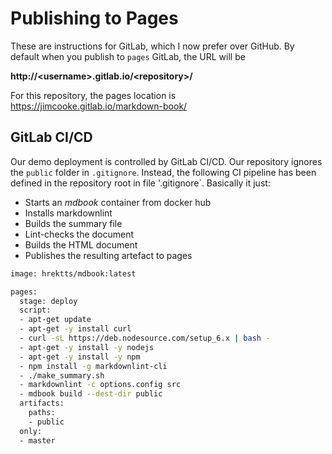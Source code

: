 # Publishing to Pages

These are instructions for GitLab, which I now prefer over GitHub.  By default
when you publish to `pages` GitLab, the URL will be  
<!-- markdownlint-disable -->
**http://&#60;username&#62;.gitlab.io/&#60;repository&#62;/**
<!-- markdownlint-restore -->

For this repository, the pages location is
<https://jimcooke.gitlab.io/markdown-book/>

## GitLab CI/CD

Our demo deployment is controlled by GitLab CI/CD.  Our repository ignores the `public` folder in `.gitignore`.
Instead, the following CI pipeline has been defined in the repository root in file '.gitignore`.  Basically it just:

* Starts an *mdbook* container from docker hub
* Installs markdownlint
* Builds the summary file
* Lint-checks the document
* Builds the HTML document
* Publishes the resulting artefact to pages

```bash
image: hrektts/mdbook:latest

pages:
  stage: deploy
  script:
  - apt-get update
  - apt-get -y install curl
  - curl -sL https://deb.nodesource.com/setup_6.x | bash -
  - apt-get -y install -y nodejs
  - apt-get -y install -y npm
  - npm install -g markdownlint-cli
  - ./make_summary.sh
  - markdownlint -c options.config src
  - mdbook build --dest-dir public
  artifacts:
    paths:
    - public
  only:
  - master
```
